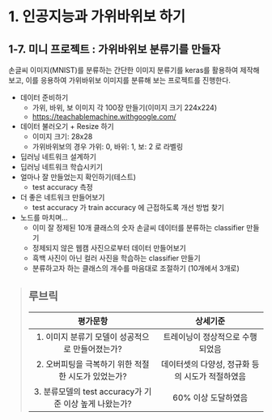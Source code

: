 # 1. 인공지능과 가위바위보 하기
## 1-7. 미니 프로젝트 : 가위바위보 분류기를 만들자
손글씨 이미지(MNIST)를 분류하는 간단한 이미지 분류기를 keras를 활용하여 제작해 보고, 이를 응용하여 가위바위보 이미지를 분류해 보는 프로젝트를 진행한다.

- 데이터 준비하기
  - 가위, 바위, 보 이미지 각 100장 만들기(이미지 크기 224x224)
  - https://teachablemachine.withgoogle.com/
- 데이터 불러오기 + Resize 하기
  - 이미지 크기: 28x28
  - 가위바위보의 경우 가위: 0, 바위: 1, 보: 2 로 라벨링
- 딥러닝 네트워크 설계하기
- 딥러닝 네트워크 학습시키기
- 얼마나 잘 만들었는지 확인하기(테스트)
  - test accuracy 측정
- 더 좋은 네트워크 만들어보기
  - test accuracy 가 train accuracy 에 근접하도록 개선 방법 찾기
- 노드를 마치며...
  - 이미 잘 정제된 10개 클래스의 숫자 손글씨 데이터를 분류하는 classifier 만들기
  - 정제되지 않은 웹캠 사진으로부터 데이터 만들어보기
  - 흑백 사진이 아닌 컬러 사진을 학습하는 classifier 만들기
  - 분류하고자 하는 클래스의 개수를 마음대로 조절하기 (10개에서 3개로)

>## **루브릭**
>|평가문항|상세기준|
>|:---:|:---:|
>|1. 이미지 분류기 모델이 성공적으로 만들어졌는가?|트레이닝이 정상적으로 수행되었음|
>|2. 오버피팅을 극복하기 위한 적절한 시도가 있었는가?|데이터셋의 다양성, 정규화 등의 시도가 적절하였음|
>|3. 분류모델의 test accuracy가 기준 이상 높게 나왔는가?|60% 이상 도달하였음|